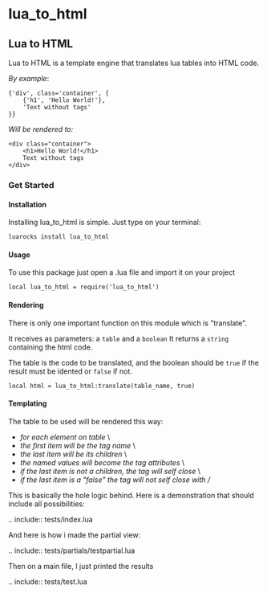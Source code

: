 # lua_to_html

## Lua to HTML

Lua to HTML is a template engine that translates lua tables into HTML code.

*By example*:

    {'div', class='container', {
        {'h1', 'Hello World!'},
        'Text without tags'
    }}

*Will be rendered to:*

    <div class="container">
        <h1>Hello World!</h1>
        Text without tags
    </div>

### Get Started

#### Installation

Installing lua_to_html is simple.
Just type on your terminal:

    luarocks install lua_to_html

#### Usage

To use this package just open a .lua file and import it on your project

    local lua_to_html = require('lua_to_html')

#### Rendering

There is only one important function on this module which is "translate".

It receives as parameters: a `table` and a `boolean`
It returns a `string` containing the html code.

The table is the code to be translated, and the boolean should be `true` if the result must be idented or `false` if not.

    local html = lua_to_html:translate(table_name, true)

#### Templating

The table to be used will be rendered this way:

* *for each element on table* \
* *the first item will be the tag name* \
* *the last item will be its children* \
* *the named values will become the tag attributes* \
* *if the last item is not a children, the tag will self close* \
* *if the last item is a "false" the tag will not self close with /*

This is basically the hole logic behind.
Here is a demonstration that should include all possibilities:

.. include:: tests/index.lua

And here is how i made the partial view:

.. include:: tests/partials/testpartial.lua

Then on a main file, I just printed the results

.. include:: tests/test.lua
